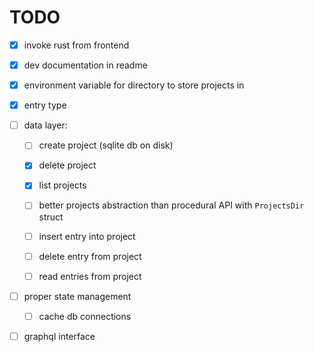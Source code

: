 # TODO

* [x] invoke rust from frontend

* [x] dev documentation in readme

* [x] environment variable for directory to store projects in

* [x] entry type

* [ ] data layer: 

  - [ ] create project (sqlite db on disk)

  - [x] delete project  

  - [x] list projects  

  - [ ] better projects abstraction than procedural API with 
    `ProjectsDir` struct

  - [ ] insert entry into project

  - [ ] delete entry from project

  - [ ] read entries from project

* [ ] proper state management

  - [ ] cache db connections

* [ ] graphql interface

